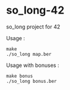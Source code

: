 # so_long-42
so_long project for 42

Usage :

```
make
./so_long map.ber
```

Usage with bonuses :

```
make bonus
./so_long bonus.ber
```
